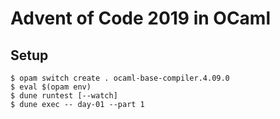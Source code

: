 # Advent of Code 2019 in OCaml


## Setup

```
$ opam switch create . ocaml-base-compiler.4.09.0
$ eval $(opam env)
$ dune runtest [--watch]
$ dune exec -- day-01 --part 1
```
